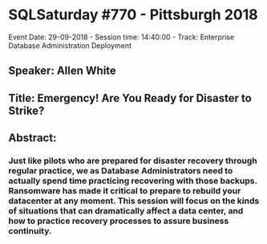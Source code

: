 # SQLSaturday #770 - Pittsburgh 2018
Event Date: 29-09-2018 - Session time: 14:40:00 - Track: Enterprise Database Administration  Deployment
## Speaker: Allen White
## Title: Emergency! Are You Ready for Disaster to Strike?
## Abstract:
### Just like pilots who are prepared for disaster recovery through regular practice, we as Database Administrators need to actually spend time practicing recovering with those backups. Ransomware has made it critical to prepare to rebuild your datacenter at any moment. This session will focus on the kinds of situations that can dramatically affect a data center, and how to practice recovery processes to assure business continuity.
